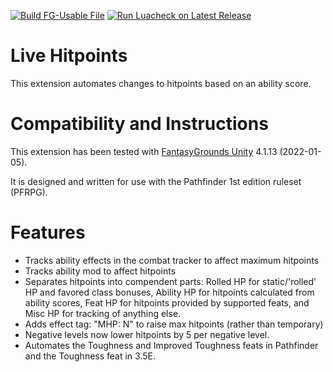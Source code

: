 [![Build FG-Usable File](https://github.com/bmos/FG-PFRPG-Live-Hitpoints/actions/workflows/create-ext.yml/badge.svg)](https://github.com/bmos/FG-PFRPG-Live-Hitpoints/actions/workflows/create-ext.yml) [![Run Luacheck on Latest Release](https://github.com/bmos/FG-PFRPG-Live-Hitpoints/actions/workflows/luacheck.yml/badge.svg)](https://github.com/bmos/FG-PFRPG-Live-Hitpoints/actions/workflows/luacheck.yml)

# Live Hitpoints
This extension automates changes to hitpoints based on an ability score.

# Compatibility and Instructions
This extension has been tested with [FantasyGrounds Unity](https://www.fantasygrounds.com/home/FantasyGroundsUnity.php) 4.1.13 (2022-01-05).

It is designed and written for use with the Pathfinder 1st edition ruleset (PFRPG).

# Features
* Tracks ability effects in the combat tracker to affect maximum hitpoints
* Tracks ability mod to affect hitpoints
* Separates hitpoints into compendent parts: Rolled HP for static/'rolled' HP and favored class bonuses, Ability HP for hitpoints calculated from ability scores, Feat HP for hitpoints provided by supported feats, and Misc HP for tracking of anything else.
* Adds effect tag: "MHP: N" to raise max hitpoints (rather than temporary)
* Negative levels now lower hitpoints by 5 per negative level.
* Automates the Toughness and Improved Toughness feats in Pathfinder and the Toughness feat in 3.5E.
